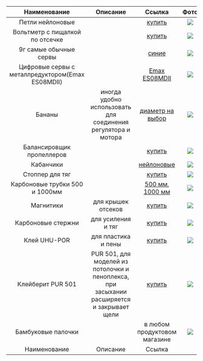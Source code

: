 | Наименование | Описание  | Ссылка  | Фото  |
| :-------: | :-----: | :----: | :------: |
| Петли нейлоновые|   | [купить](https://aliexpress.ru/item/32799882853.html?sku_id=65809468034&spm=a2g2w.productlist.list.8.32066938k02zV5)  | ![](https://ae04.alicdn.com/kf/HTB142ECNXXXXXcDXVXXq6xXFXXXi/10-RC-aileron.jpg) |
| Вольтметр с пищалкой по отсечке |   | [купить](https://ru.aliexpress.com/item/32720299175.html)  | ![](https://ae04.alicdn.com/kf/HTB17gGMMVXXXXXXXVXXq6xXFXXXa/3-7-30-1-8-s-fe-li-ion-lipo.jpg)  |
| 9г самые обычные сервы |   | [синие](http://s.click.aliexpress.com/e/gOBHHC4)  | ![](https://ae04.alicdn.com/kf/HTB10UBzQFXXXXaqXXXXq6xXFXXX3/5-10-20-50-100-SG90-SG-90.jpg)  |
| Цифровые сервы с металлредуктором(Emax ES08MDII) |   | [Emax ES08MDII](https://aliexpress.ru/popular/es08md-digital-servo.html)  | ![](https://ae04.alicdn.com/kf/Hbc881443307b4c0cb1fa3f8b521a5876k/EMAX-ES08MDII.jpg)  |
| Бананы | иногда удобно использовать для соединения регулятора и мотора  | [диаметр на выбор](http://s.click.aliexpress.com/e/bID3SgLq)  | ![](https://ae04.alicdn.com/kf/H24795ca3455243d4b99a8de94edfd5596/20-40-3-5-RC-ESC.jpg)  |
| Балансировщик пропеллеров |   | [купить](https://aliexpress.ru/item/1005002778082847.html?sku_id=12000022144011088&spm=a2g2w.productlist.list.1.4ce51a217sngi0)  | ![](https://ae04.alicdn.com/kf/HTB1HNOARVXXXXazXpXXq6xXFXXXa/-.jpg)  |
| Кабанчики |   | [нейлоновые](http://s.click.aliexpress.com/e/UIwQLqg)  | ![](https://ae04.alicdn.com/kf/H45dfd7af7f0d451ba562184bf96758a6a/10.jpg)  |
| Стоппер для тяг |   | [купить](https://a.aliexpress.com/_m0geT5Y)  | ![](https://ae04.alicdn.com/kf/HTB108dAivuSBuNkHFqDq6xfhVXa0/10-RC.jpg)  |
| Карбоновые трубки 500 и 1000мм |   | [500 мм](https://a.aliexpress.com/_m0ZI1w6), [1000 мм](https://a.aliexpress.com/_mqBfyOO) | ![](https://ae04.alicdn.com/kf/HTB1UPm9bgoQMeJjy1Xaq6ASsFXax/Ormino-6-8-10-12-14.jpg)  |
| Магнитики | для крышек отсеков  | [купить](https://aliexpress.ru/item/1005001625480797.html?sku_id=12000016871732454&spm=a2g2w.productlist.list.89.17401f4bNC64ZV)  | ![](https://ae04.alicdn.com/kf/HTB1sEXFz1uSBuNjy1Xcq6AYjFXau/10-5-2-20.jpg)  |
| Карбоновые стержни | для усиления и тяг  | [купить](https://a.aliexpress.com/_mPUoGtM)  | ![](https://ae04.alicdn.com/kf/H01b33631c04b4930a8f7ba8b337e650f9/1-1-5.jpg)  |
| Клей UHU-POR | для пластика и пены | [купить](https://www.ozon.ru/product/uhu-kley-universalnyy-50-ml-24288923/?sh=LsNWP4fz)  | ![](https://www.globalhobby.ru/wa-data/public/shop/products/47/13/1347/images/4790/41341.jpg.750@2x.jpg)  |
| Клейберит PUR 501 | PUR 501, для моделей из потолочки и пеноплекса, при засыхании расширяется и закрывает щели  | [купить](https://market.yandex.ru/search?text=%D0%9F%D0%A3%D0%A0-%D0%BA%D0%BB%D0%B5%D0%B9%20Kleiberit%20501.0%20%D1%83%D0%BD%D0%B8%D0%B2%D0%B5%D1%80%D1%81%D0%B0%D0%BB%D1%8C%D0%BD%D1%8B%D0%B9%20%D0%BF%D0%BE%D0%BB%D0%B8%D1%83%D1%80%D0%B5%D1%82%D0%B0%D0%BD%D0%BE%D0%B2%D1%8B%D0%B9%2C%20D4%2C%200.5%20%D0%BA%D0%B3&cpa=0&onstock=0&local-offers-first=0)  | ![](https://ellmas.ru/upload/iblock/801/8012f3a8129f8839682e7ce217cf4cbe.jpg)  |
| Бамбуковые палочки |  | в любом продуктовом магазине | ![](https://images.ru.prom.st/636921421_w200_h200_palochki-bambukovye-dlya.jpg) |
| Наименование | Описание  | Ссылка  | ![]()  |



